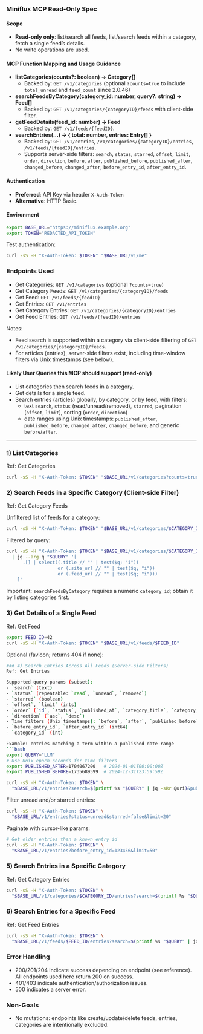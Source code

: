 ### Miniflux MCP Read-Only Spec

#### Scope
- **Read-only only**: list/search all feeds, list/search feeds within a category, fetch a single feed’s details.
- No write operations are used.

#### MCP Function Mapping and Usage Guidance
- **listCategories(counts?: boolean) -> Category[]**
  - Backed by: `GET /v1/categories` (optional `?counts=true` to include `total_unread` and `feed_count` since 2.0.46)
- **searchFeedsByCategory(category_id: number, query?: string) -> Feed[]**
  - Backed by: `GET /v1/categories/{categoryID}/feeds` with client-side filter.
- **getFeedDetails(feed_id: number) -> Feed**
  - Backed by: `GET /v1/feeds/{feedID}`.
- **searchEntries(...) -> { total: number, entries: Entry[] }**
  - Backed by: `GET /v1/entries`, `/v1/categories/{categoryID}/entries`, `/v1/feeds/{feedID}/entries`.
  - Supports server-side filters: `search`, `status`, `starred`, `offset`, `limit`, `order`, `direction`, `before`, `after`, `published_before`, `published_after`, `changed_before`, `changed_after`, `before_entry_id`, `after_entry_id`.

#### Authentication
- **Preferred**: API Key via header `X-Auth-Token`
- **Alternative**: HTTP Basic.

#### Environment
```bash
export BASE_URL="https://miniflux.example.org"
export TOKEN="REDACTED_API_TOKEN"
```

Test authentication:
```bash
curl -sS -H "X-Auth-Token: $TOKEN" "$BASE_URL/v1/me"
```

### Endpoints Used
- Get Categories: `GET /v1/categories` (optional `?counts=true`)
- Get Category Feeds: `GET /v1/categories/{categoryID}/feeds`
- Get Feed: `GET /v1/feeds/{feedID}`
- Get Entries: `GET /v1/entries`
- Get Category Entries: `GET /v1/categories/{categoryID}/entries`
- Get Feed Entries: `GET /v1/feeds/{feedID}/entries`

Notes:
- Feed search is supported within a category via client-side filtering of `GET /v1/categories/{categoryID}/feeds`.
- For articles (entries), server-side filters exist, including time-window filters via Unix timestamps (see below).

#### Likely User Queries this MCP should support (read-only)
- List categories then search feeds in a category.
- Get details for a single feed.
- Search entries (articles) globally, by category, or by feed, with filters:
  - text `search`, `status` (read/unread/removed), `starred`, pagination (`offset`, `limit`), sorting (`order`, `direction`)
  - date ranges using Unix timestamps: `published_after`, `published_before`, `changed_after`, `changed_before`, and generic `before`/`after`.

---

### 1) List Categories
Ref: Get Categories
```bash
curl -sS -H "X-Auth-Token: $TOKEN" "$BASE_URL/v1/categories?counts=true"
```

### 2) Search Feeds in a Specific Category (Client-side Filter)
Ref: Get Category Feeds

Unfiltered list of feeds for a category:
```bash
curl -sS -H "X-Auth-Token: $TOKEN" "$BASE_URL/v1/categories/$CATEGORY_ID/feeds"
```

Filtered by query:
```bash
curl -sS -H "X-Auth-Token: $TOKEN" "$BASE_URL/v1/categories/$CATEGORY_ID/feeds" \
  | jq --arg q "$QUERY" '[
      .[] | select((.title // "" | test($q; "i"))
                   or (.site_url // "" | test($q; "i"))
                   or (.feed_url // "" | test($q; "i")))
    ]'
```

Important: `searchFeedsByCategory` requires a numeric `category_id`; obtain it by listing categories first.

### 3) Get Details of a Single Feed
Ref: Get Feed

```bash
export FEED_ID=42
curl -sS -H "X-Auth-Token: $TOKEN" "$BASE_URL/v1/feeds/$FEED_ID"
```

Optional (favicon; returns 404 if none):
```bash
### 4) Search Entries Across All Feeds (Server-side Filters)
Ref: Get Entries

Supported query params (subset):
- `search` (text)
- `status` (repeatable: `read`, `unread`, `removed`)
- `starred` (boolean)
- `offset`, `limit` (ints)
- `order` (`id`, `status`, `published_at`, `category_title`, `category_id`)
- `direction` (`asc`, `desc`)
- Time filters (Unix timestamps): `before`, `after`, `published_before`, `published_after`, `changed_before`, `changed_after`
- `before_entry_id`, `after_entry_id` (int64)
- `category_id` (int)

Example: entries matching a term within a published date range
```bash
export QUERY="LLM"
# Use Unix epoch seconds for time filters
export PUBLISHED_AFTER=1704067200   # 2024-01-01T00:00:00Z
export PUBLISHED_BEFORE=1735689599  # 2024-12-31T23:59:59Z

curl -sS -H "X-Auth-Token: $TOKEN" \
  "$BASE_URL/v1/entries?search=$(printf %s "$QUERY" | jq -sRr @uri)&published_after=$PUBLISHED_AFTER&published_before=$PUBLISHED_BEFORE&limit=50&order=published_at&direction=desc"
```

Filter unread and/or starred entries:
```bash
curl -sS -H "X-Auth-Token: $TOKEN" \
  "$BASE_URL/v1/entries?status=unread&starred=false&limit=20"
```

Paginate with cursor-like params:
```bash
# Get older entries than a known entry id
curl -sS -H "X-Auth-Token: $TOKEN" \
  "$BASE_URL/v1/entries?before_entry_id=123456&limit=50"
```

### 5) Search Entries in a Specific Category
Ref: Get Category Entries

```bash
curl -sS -H "X-Auth-Token: $TOKEN" \
  "$BASE_URL/v1/categories/$CATEGORY_ID/entries?search=$(printf %s "$QUERY" | jq -sRr @uri)&published_after=$PUBLISHED_AFTER&published_before=$PUBLISHED_BEFORE&limit=50"
```

### 6) Search Entries for a Specific Feed
Ref: Get Feed Entries

```bash
curl -sS -H "X-Auth-Token: $TOKEN" \
  "$BASE_URL/v1/feeds/$FEED_ID/entries?search=$(printf %s "$QUERY" | jq -sRr @uri)&published_after=$PUBLISHED_AFTER&published_before=$PUBLISHED_BEFORE&limit=50"
```

### Error Handling
- 200/201/204 indicate success depending on endpoint (see reference). All endpoints used here return 200 on success.
- 401/403 indicate authentication/authorization issues.
- 500 indicates a server error.

### Non-Goals
- No mutations: endpoints like create/update/delete feeds, entries, categories are intentionally excluded.

